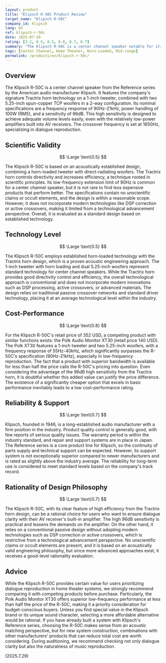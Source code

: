 ```yaml
---
layout: product
title: "Klipsch R-50C Product Review"
target_name: "Klipsch R-50C"
company_id: klipsch
lang: en
ref: klipsch-r-50c
date: 2025-07-29
rating: [3.2, 0.5, 0.5, 0.8, 0.7, 0.7]
summary: "The Klipsch R-50C is a center channel speaker notable for its high sensitivity due to Tractrix horn technology. However, it faces a serious cost-performance challenge due to the existence of more affordable competitors with superior frequency response."
tags: [Center Channel, Home Theater, Horn-Loaded, Mid-range]
permalink: /products/en/klipsch-r-50c/
---
```

## Overview

The Klipsch R-50C is a center channel speaker from the Reference series by the American audio manufacturer Klipsch. It features the company's signature Tractrix horn technology on a 1-inch tweeter, combined with two 5.25-inch spun-copper TCP woofers in a 2-way configuration. Its nominal specifications are a frequency response of 90Hz-21kHz, power handling of 100W (RMS), and a sensitivity of 96dB. This high sensitivity is designed to achieve adequate volume levels easily, even with the relatively low-power amplifiers built into AV receivers. The crossover frequency is set at 1650Hz, specializing in dialogue reproduction.

## Scientific Validity

$$ \Large \text{0.5} $$

The Klipsch R-50C is based on an acoustically established design, combining a horn-loaded tweeter with direct-radiating woofers. The Tractrix horn controls directivity and increases efficiency, a technique rooted in scientific principles. Its low-frequency extension limit of 90Hz is common for a center channel speaker, but it is not rare to find less expensive products that perform better. The specifications contain no unscientific claims or occult elements, and the design is within a reasonable scope. However, it does not incorporate modern technologies like DSP correction or active crossovers, making it limited from a technological advancement perspective. Overall, it is evaluated as a standard design based on established technology.

## Technology Level

$$ \Large \text{0.5} $$

The Klipsch R-50C employs established horn-loaded technology with the Tractrix horn design, which is a proven acoustic engineering approach. The 1-inch tweeter with horn loading and dual 5.25-inch woofers represent standard technology for center channel speakers. While the Tractrix horn provides good directivity control and efficiency, the overall technological approach is conventional and does not incorporate modern innovations such as DSP processing, active crossovers, or advanced materials. The design relies on traditional passive crossover networks and standard driver technology, placing it at an average technological level within the industry.

## Cost-Performance

$$ \Large \text{0.8} $$

For the Klipsch R-50C's retail price of 352 USD, a competing product with similar functions exists: the Polk Audio Monitor XT30 (retail price 140 USD). The Polk XT30 features a 1-inch tweeter and two 5.25-inch woofers, with a frequency response of 55Hz-40kHz, which significantly surpasses the R-50C's specification (90Hz-21kHz), especially in low-frequency reproduction. The fact that a product with superior bandwidth is available for less than half the price calls the R-50C's pricing into question. Even considering the advantage of the 96dB high sensitivity from the Tractrix horn, it is doubtful whether this added value can justify the price difference. The existence of a significantly cheaper option that excels in basic performance inevitably leads to a low cost-performance rating.

## Reliability & Support

$$ \Large \text{0.7} $$

Klipsch, founded in 1946, is a long-established audio manufacturer with a firm position in the industry. Product quality control is generally good, with few reports of serious quality issues. The warranty period is within the industry standard, and repair and support systems are in place in Japan. The Reference series is a core product line for Klipsch, so the continuity of parts supply and technical support can be expected. However, its support system is not exceptionally superior compared to newer manufacturers and is rated as slightly above the industry average. The reliability for long-term use is considered to meet standard levels based on the company's track record.

## Rationality of Design Philosophy

$$ \Large \text{0.7} $$

The Klipsch R-50C, with its clear feature of high efficiency from the Tractrix horn design, can be a rational choice for users who want to ensure dialogue clarity with their AV receiver's built-in amplifier. The high 96dB sensitivity is practical and lessens the demands on the amplifier. On the other hand, it relies on a conventional passive design without adopting modern technologies such as DSP correction or active crossovers, which is restrictive from a technological advancement perspective. No unscientific claims or occult elements are present, and it is based on an acoustically valid engineering philosophy, but since more advanced approaches exist, it receives a good-level rationality evaluation.

## Advice

While the Klipsch R-50C provides certain value for users prioritizing dialogue reproduction in home theater systems, we strongly recommend comparing it with competing products before purchase. Particularly, the Polk Audio Monitor XT30 offers superior low-frequency performance at less than half the price of the R-50C, making it a priority consideration for budget-conscious buyers. Unless you find special value in the Klipsch brand or its unique sound character, selecting a more affordable alternative would be rational. If you have already built a system with Klipsch's Reference series, choosing the R-50C makes sense from an acoustic matching perspective, but for new system construction, combinations with other manufacturers' products that can reduce total cost are worth considering. During auditioning, we recommend checking not only dialogue clarity but also the naturalness of music reproduction.

(2025.7.29)
